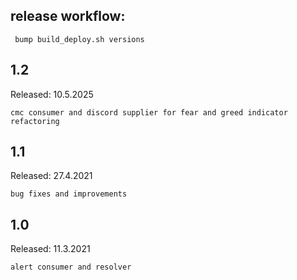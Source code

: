 ## release workflow:
     bump build_deploy.sh versions

## 1.2
Released: 10.5.2025

    cmc consumer and discord supplier for fear and greed indicator
    refactoring

## 1.1
Released: 27.4.2021

    bug fixes and improvements

## 1.0
Released: 11.3.2021

    alert consumer and resolver 